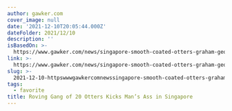 ```yaml
---
author: gawker.com
cover_image: null
date: '2021-12-10T20:05:44.000Z'
dateFolder: 2021/12/10
description: ''
isBasedOn: >-
  https://www.gawker.com/news/singapore-smooth-coated-otters-graham-george-spencer-botanic-gardens-attack
link: >-
  https://www.gawker.com/news/singapore-smooth-coated-otters-graham-george-spencer-botanic-gardens-attack
slug: >-
  2021-12-10-httpswwwgawkercomnewssingapore-smooth-coated-otters-graham-george-spencer-botanic-gardens-attack
tags:
  - favorite
title: Roving Gang of 20 Otters Kicks Man’s Ass in Singapore
---
```

 
